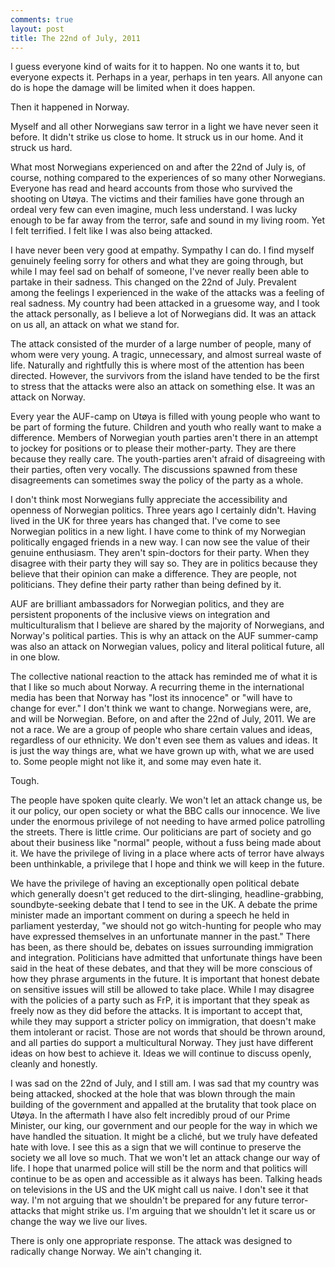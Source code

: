 ```yaml
---
comments: true
layout: post
title: The 22nd of July, 2011
---
```

I guess everyone kind of waits for it to happen. No one wants it to, but everyone expects it. Perhaps in a year, perhaps in ten years. All anyone can do is hope the damage will be limited when it does happen.

Then it happened in Norway.

Myself and all other Norwegians saw terror in a light we have never seen it before. It didn't strike us close to home. It struck us in our home. And it struck us hard.

What most Norwegians experienced on and after the 22nd of July is, of course, nothing compared to the experiences of so many other Norwegians. Everyone has read and heard accounts from those who survived the shooting on Ut&oslash;ya. The victims and their families have gone through an ordeal very few can even imagine, much less understand. I was lucky enough to be far away from the terror, safe and sound in my living room. Yet I felt terrified. I felt like I was also being attacked.

I have never been very good at empathy. Sympathy I can do. I find myself genuinely feeling sorry for others and what they are going through, but while I may feel sad on behalf of someone, I've never really been able to partake in their sadness. This changed on the 22nd of July. Prevalent among the feelings I experienced in the wake of the attacks was a feeling of real sadness. My country had been attacked in a gruesome way, and I took the attack personally, as I believe a lot of Norwegians did. It was an attack on us all, an attack on what we stand for.

The attack consisted of the murder of a large number of people, many of whom were very young. A tragic, unnecessary, and almost surreal waste of life. Naturally and rightfully this is where most of the attention has been directed. However, the survivors from the island have tended to be the first to stress that the attacks were also an attack on something else. It was an attack on Norway.

Every year the AUF-camp on Ut&oslash;ya is filled with young people who want to be part of forming the future. Children and youth who really want to make a difference. Members of Norwegian youth parties aren't there in an attempt to jockey for positions or to please their mother-party. They are there because they really care. The youth-parties aren't afraid of disagreeing with their parties, often very vocally. The discussions spawned from these disagreements can sometimes sway the policy of the party as a whole.

I don't think most Norwegians fully appreciate the accessibility and openness of Norwegian politics. Three years ago I certainly didn't. Having lived in the UK for three years has changed that. I've come to see Norwegian politics in a new light. I have come to think of my Norwegian politically engaged friends in a new way. I can now see the value of their genuine enthusiasm. They aren't spin-doctors for their party. When they disagree with their party they will say so. They are in politics because they believe that their opinion can make a difference. They are people, not politicians. They define their party rather than being defined by it.

AUF are brilliant ambassadors for Norwegian politics, and they are persistent proponents of the inclusive views on integration and multiculturalism that I believe are shared by the majority of Norwegians, and Norway's political parties. This is why an attack on the AUF summer-camp was also an attack on Norwegian values, policy and literal political future, all in one blow.

The collective national reaction to the attack has reminded me of what it is that I like so much about Norway. A recurring theme in the international media has been that Norway has "lost its innocence" or "will have to change for ever." I don't think we want to change. Norwegians were, are, and will be Norwegian. Before, on and after the 22nd of July, 2011. We are not a race. We are a group of people who share certain values and ideas, regardless of our ethnicity. We don't even see them as values and ideas. It is just the way things are, what we have grown up with, what we are used to. Some people might not like it, and some may even hate it.

Tough.

The people have spoken quite clearly. We won't let an attack change us, be it our policy, our open society or what the BBC calls our innocence. We live under the enormous privilege of not needing to have armed police patrolling the streets. There is little crime. Our politicians are part of society and go about their business like "normal" people, without a fuss being made about it. We have the privilege of living in a place where acts of terror have always been unthinkable, a privilege that I hope and think we will keep in the future.

We have the privilege of having an exceptionally open political debate which generally doesn't get reduced to the dirt-slinging, headline-grabbing, soundbyte-seeking debate that I tend to see in the UK. A debate the prime minister made an important comment on during a speech he held in parliament yesterday, "we should not go witch-hunting for people who may have expressed themselves in an unfortunate manner in the past." There has been, as there should be, debates on issues surrounding immigration and integration. Politicians have admitted that unfortunate things have been said in the heat of these debates, and that they will be more conscious of how they phrase arguments in the future. It is important that honest debate on sensitive issues will still be allowed to take place. While I may disagree with the policies of a party such as FrP, it is important that they speak as freely now as they did before the attacks. It is important to accept that, while they may support a stricter policy on immigration, that doesn't make them intolerant or racist. Those are not words that should be thrown around, and all parties do support a multicultural Norway. They just have different ideas on how best to achieve it. Ideas we will continue to discuss openly, cleanly and honestly.

I was sad on the 22nd of July, and I still am. I was sad that my country was being attacked, shocked at the hole that was blown through the main building of the government and appalled at the brutality that took place on Ut&oslash;ya. In the aftermath I have also felt incredibly proud of our Prime Minister, our king, our government and our people for the way in which we have handled the situation. It might be a clich&eacute;, but we truly have defeated hate with love. I see this as a sign that we will continue to preserve the society we all love so much. That we won't let an attack change our way of life. I hope that unarmed police will still be the norm and that politics will continue to be as open and accessible as it always has been. Talking heads on televisions in the US and the UK might call us naive. I don't see it that way. I'm not arguing that we shouldn't be prepared for any future terror-attacks that might strike us. I'm arguing that we shouldn't let it scare us or change the way we live our lives.

There is only one appropriate response. The attack was designed to radically change Norway. We ain't changing it.